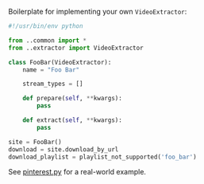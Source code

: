 Boilerplate for implementing your own `VideoExtractor`:

```python
#!/usr/bin/env python

from ..common import *
from ..extractor import VideoExtractor

class FooBar(VideoExtractor):
    name = "Foo Bar"

    stream_types = []

    def prepare(self, **kwargs):
        pass

    def extract(self, **kwargs):
        pass

site = FooBar()
download = site.download_by_url
download_playlist = playlist_not_supported('foo_bar')
```

See [pinterest.py](https://github.com/soimort/you-get/blob/develop/src/you_get/extractors/pinterest.py) for a real-world example.
